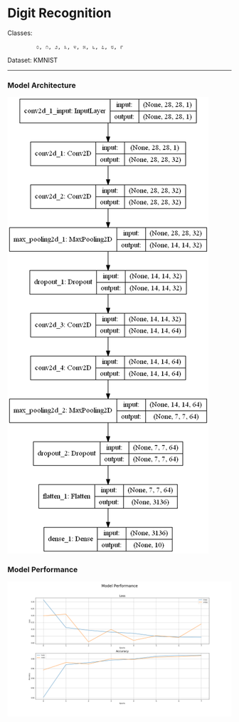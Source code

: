 # Digit Recognition

Classes:
    
             ೦, ೧, ೨, ೩, ೪, ೫, ೬, ೭, ೮, ೯


Dataset: KMNIST             
___
### Model Architecture
![model](model.png)

### Model Performance
![performance](history.png)